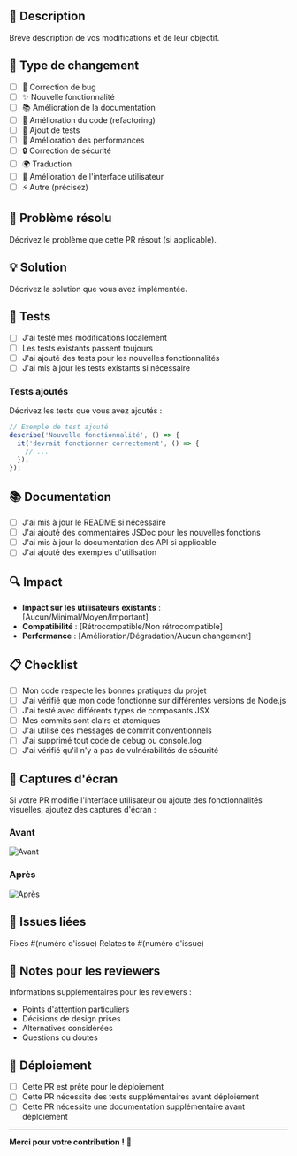 ## 📝 Description

Brève description de vos modifications et de leur objectif.

## 🔄 Type de changement

- [ ] 🐛 Correction de bug
- [ ] ✨ Nouvelle fonctionnalité
- [ ] 📚 Amélioration de la documentation
- [ ] 🔧 Amélioration du code (refactoring)
- [ ] 🧪 Ajout de tests
- [ ] 🚀 Amélioration des performances
- [ ] 🔒 Correction de sécurité
- [ ] 🌍 Traduction
- [ ] 🎨 Amélioration de l'interface utilisateur
- [ ] ⚡ Autre (précisez)

## 🎯 Problème résolu

Décrivez le problème que cette PR résout (si applicable).

## 💡 Solution

Décrivez la solution que vous avez implémentée.

## 🧪 Tests

- [ ] J'ai testé mes modifications localement
- [ ] Les tests existants passent toujours
- [ ] J'ai ajouté des tests pour les nouvelles fonctionnalités
- [ ] J'ai mis à jour les tests existants si nécessaire

### Tests ajoutés

Décrivez les tests que vous avez ajoutés :

```javascript
// Exemple de test ajouté
describe('Nouvelle fonctionnalité', () => {
  it('devrait fonctionner correctement', () => {
    // ...
  });
});
```

## 📚 Documentation

- [ ] J'ai mis à jour le README si nécessaire
- [ ] J'ai ajouté des commentaires JSDoc pour les nouvelles fonctions
- [ ] J'ai mis à jour la documentation des API si applicable
- [ ] J'ai ajouté des exemples d'utilisation

## 🔍 Impact

- **Impact sur les utilisateurs existants** : [Aucun/Minimal/Moyen/Important]
- **Compatibilité** : [Rétrocompatible/Non rétrocompatible]
- **Performance** : [Amélioration/Dégradation/Aucun changement]

## 📋 Checklist

- [ ] Mon code respecte les bonnes pratiques du projet
- [ ] J'ai vérifié que mon code fonctionne sur différentes versions de Node.js
- [ ] J'ai testé avec différents types de composants JSX
- [ ] Mes commits sont clairs et atomiques
- [ ] J'ai utilisé des messages de commit conventionnels
- [ ] J'ai supprimé tout code de debug ou console.log
- [ ] J'ai vérifié qu'il n'y a pas de vulnérabilités de sécurité

## 🎨 Captures d'écran

Si votre PR modifie l'interface utilisateur ou ajoute des fonctionnalités visuelles, ajoutez des captures d'écran :

### Avant
![Avant](url-de-limage)

### Après
![Après](url-de-limage)

## 🔗 Issues liées

Fixes #(numéro d'issue)
Relates to #(numéro d'issue)

## 📝 Notes pour les reviewers

Informations supplémentaires pour les reviewers :

- Points d'attention particuliers
- Décisions de design prises
- Alternatives considérées
- Questions ou doutes

## 🚀 Déploiement

- [ ] Cette PR est prête pour le déploiement
- [ ] Cette PR nécessite des tests supplémentaires avant déploiement
- [ ] Cette PR nécessite une documentation supplémentaire avant déploiement

---

**Merci pour votre contribution !** 🙏 